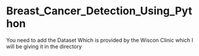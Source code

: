 # Breast_Cancer_Detection_Using_Python
You need to add the Dataset Which is provided by the Wiscon Clinic which I will be giving it in the directory
